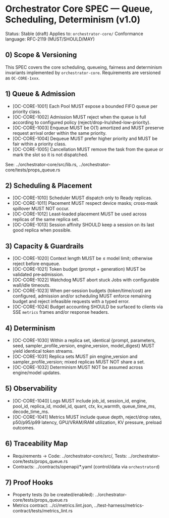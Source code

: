 # Orchestrator Core SPEC — Queue, Scheduling, Determinism (v1.0)

Status: Stable (draft)
Applies to: `orchestrator-core/`
Conformance language: RFC‑2119 (MUST/SHOULD/MAY)

## 0) Scope & Versioning

This SPEC covers the core scheduling, queueing, fairness and determinism invariants implemented by `orchestrator-core`. Requirements are versioned as `OC-CORE-1xxx`.

## 1) Queue & Admission

- [OC-CORE-1001] Each Pool MUST expose a bounded FIFO queue per priority class.
- [OC-CORE-1002] Admission MUST reject when the queue is full according to configured policy (reject/drop-lru/shed-low-priority).
- [OC-CORE-1003] Enqueue MUST be O(1) amortized and MUST preserve request arrival order within the same priority.
- [OC-CORE-1004] Dequeue MUST prefer higher priority and MUST be fair within a priority class.
- [OC-CORE-1005] Cancellation MUST remove the task from the queue or mark the slot so it is not dispatched.

See: ../orchestrator-core/src/lib.rs, ../orchestrator-core/tests/props_queue.rs

## 2) Scheduling & Placement

- [OC-CORE-1010] Scheduler MUST dispatch only to Ready replicas.
- [OC-CORE-1011] Placement MUST respect device masks; cross‑mask spillover MUST NOT occur.
- [OC-CORE-1012] Least‑loaded placement MUST be used across replicas of the same replica set.
- [OC-CORE-1013] Session affinity SHOULD keep a session on its last good replica when possible.

## 3) Capacity & Guardrails

- [OC-CORE-1020] Context length MUST be ≤ model limit; otherwise reject before enqueue.
- [OC-CORE-1021] Token budget (prompt + generation) MUST be validated pre‑admission.
- [OC-CORE-1022] Watchdog MUST abort stuck Jobs with configurable wall/idle timeouts.
- [OC-CORE-1023] When per‑session budgets (token/time/cost) are configured, admission and/or scheduling MUST enforce remaining budget and reject infeasible requests with a typed error.
- [OC-CORE-1024] Budget accounting SHOULD be surfaced to clients via SSE `metrics` frames and/or response headers.

## 4) Determinism

- [OC-CORE-1030] Within a replica set, identical {prompt, parameters, seed, sampler_profile_version, engine_version, model_digest} MUST yield identical token streams.
- [OC-CORE-1031] Replica sets MUST pin engine_version and sampler_profile_version; mixed replicas MUST NOT share a set.
- [OC-CORE-1032] Determinism MUST NOT be assumed across engine/model updates.

## 5) Observability

- [OC-CORE-1040] Logs MUST include job_id, session_id, engine, pool_id, replica_id, model_id, quant, ctx, kv_warmth, queue_time_ms, decode_time_ms.
- [OC-CORE-1041] Metrics MUST include queue depth, reject/drop rates, p50/p95/p99 latency, GPU/VRAM/RAM utilization, KV pressure, preload outcomes.

## 6) Traceability Map

- Requirements → Code: ../orchestrator-core/src/, Tests: ../orchestrator-core/tests/props_queue.rs
- Contracts: ../contracts/openapi/*.yaml (control/data via `orchestratord`)

## 7) Proof Hooks

- Property tests (to be created/enabled): ../orchestrator-core/tests/props_queue.rs
- Metrics contract: ../ci/metrics.lint.json, ../test-harness/metrics-contract/tests/metrics_lint.rs
